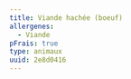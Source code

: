 ```yaml
---
title: Viande hachée (boeuf)
allergenes:
  - Viande
pFrais: true
type: animaux
uuid: 2e8d0416
---
```


